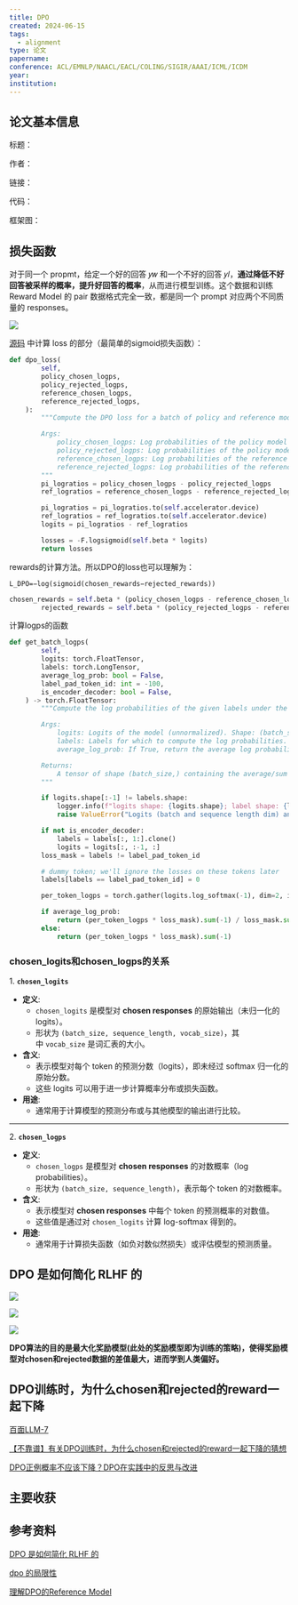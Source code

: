 ```yaml
---
title: DPO
created: 2024-06-15
tags:
  - alignment
type: 论文
papername: 
conference: ACL/EMNLP/NAACL/EACL/COLING/SIGIR/AAAI/ICML/ICDM
year: 
institution:
---
```


## 论文基本信息

标题：

作者：

链接：

代码：

框架图：


## 损失函数
对于同一个 propmt，给定一个好的回答 𝑦𝑤 和一个不好的回答 𝑦𝑙，**通过降低不好回答被采样的概率，提升好回答的概率**，从而进行模型训练。这个数据和训练 Reward Model 的 pair 数据格式完全一致，都是同一个 prompt 对应两个不同质量的 responses。

![](img/Pasted%20image%2020240615170451.png)

[源码](https://link.zhihu.com/?target=https%3A//github.com/huggingface/trl/blob/main/trl/trainer/dpo_trainer.py) 中计算 loss 的部分（最简单的sigmoid损失函数）：

```python
def dpo_loss(
        self,
        policy_chosen_logps,
        policy_rejected_logps,
        reference_chosen_logps,
        reference_rejected_logps,
    ):
        """Compute the DPO loss for a batch of policy and reference model log probabilities.

        Args:
            policy_chosen_logps: Log probabilities of the policy model for the chosen responses. Shape: (batch_size,)
            policy_rejected_logps: Log probabilities of the policy model for the rejected responses. Shape: (batch_size,)
            reference_chosen_logps: Log probabilities of the reference model for the chosen responses. Shape: (batch_size,)
            reference_rejected_logps: Log probabilities of the reference model for the rejected responses. Shape: (batch_size,)
        """
        pi_logratios = policy_chosen_logps - policy_rejected_logps
        ref_logratios = reference_chosen_logps - reference_rejected_logps

        pi_logratios = pi_logratios.to(self.accelerator.device)
        ref_logratios = ref_logratios.to(self.accelerator.device)
        logits = pi_logratios - ref_logratios

        losses = -F.logsigmoid(self.beta * logits)
        return losses
```

rewards的计算方法。所以DPO的loss也可以理解为：

`L_DPO​=−log(sigmoid(chosen_rewards−rejected_rewards))`

```python
chosen_rewards = self.beta * (policy_chosen_logps - reference_chosen_logps).detach()
        rejected_rewards = self.beta * (policy_rejected_logps - reference_rejected_logps).detach()
```

计算logps的函数

```python
def get_batch_logps(
        self, 
        logits: torch.FloatTensor,
        labels: torch.LongTensor,
        average_log_prob: bool = False,
        label_pad_token_id: int = -100,
        is_encoder_decoder: bool = False,
    ) -> torch.FloatTensor:
        """Compute the log probabilities of the given labels under the given logits.

        Args:
            logits: Logits of the model (unnormalized). Shape: (batch_size, sequence_length, vocab_size)
            labels: Labels for which to compute the log probabilities. Label tokens with a value of label_pad_token_id are ignored. Shape: (batch_size, sequence_length)
            average_log_prob: If True, return the average log probability per (non-masked) token. Otherwise, return the sum of the log probabilities of the (non-masked) tokens.

        Returns:
            A tensor of shape (batch_size,) containing the average/sum log probabilities of the given labels under the given logits.
        """

        if logits.shape[:-1] != labels.shape:
            logger.info(f"logits shape: {logits.shape}; label shape: {labels.shape}")
            raise ValueError("Logits (batch and sequence length dim) and labels must have the same shape.")

        if not is_encoder_decoder:
            labels = labels[:, 1:].clone()
            logits = logits[:, :-1, :]
        loss_mask = labels != label_pad_token_id

        # dummy token; we'll ignore the losses on these tokens later
        labels[labels == label_pad_token_id] = 0

        per_token_logps = torch.gather(logits.log_softmax(-1), dim=2, index=labels.unsqueeze(2)).squeeze(2)

        if average_log_prob:
            return (per_token_logps * loss_mask).sum(-1) / loss_mask.sum(-1)
        else:
            return (per_token_logps * loss_mask).sum(-1)
```

### chosen_logits和chosen_logps的关系

1. **`chosen_logits`**

- **定义**:
    - `chosen_logits` 是模型对 **chosen responses** 的原始输出（未归一化的 logits）。
    - 形状为 `(batch_size, sequence_length, vocab_size)`，其中 `vocab_size` 是词汇表的大小。
- **含义**:
    - 表示模型对每个 token 的预测分数（logits），即未经过 softmax 归一化的原始分数。
    - 这些 logits 可以用于进一步计算概率分布或损失函数。
- **用途**:
    - 通常用于计算模型的预测分布或与其他模型的输出进行比较。
        

---

2. **`chosen_logps`**

- **定义**:
    - `chosen_logps` 是模型对 **chosen responses** 的对数概率（log probabilities）。
    - 形状为 `(batch_size, sequence_length)`，表示每个 token 的对数概率。
- **含义**:
    - 表示模型对 **chosen responses** 中每个 token 的预测概率的对数值。
    - 这些值是通过对 `chosen_logits` 计算 log-softmax 得到的。
- **用途**:
    - 通常用于计算损失函数（如负对数似然损失）或评估模型的预测质量。


## DPO 是如何简化 RLHF 的

![](img/Pasted%20image%2020250126174234.png)

![](img/Pasted%20image%2020250126174250.png)

![](img/Pasted%20image%2020250126174303.png)

**DPO算法的目的是最大化奖励模型(此处的奖励模型即为训练的策略)，使得奖励模型对chosen和rejected数据的差值最大，进而学到人类偏好。**

## DPO训练时，为什么chosen和rejected的reward一起下降

[百面LLM-7](https://zhuanlan.zhihu.com/p/686122806)

[【不靠谱】有关DPO训练时，为什么chosen和rejected的reward一起下降的猜想](https://zhuanlan.zhihu.com/p/694381064)

[DPO正例概率不应该下降？DPO在实践中的反思与改进](https://zhuanlan.zhihu.com/p/698852522)


## 主要收获


## 参考资料

[DPO 是如何简化 RLHF 的](https://zhuanlan.zhihu.com/p/671780768)

[dpo 的局限性](https://zhuanlan.zhihu.com/p/1082394115)

[理解DPO的Reference Model](https://mp.weixin.qq.com/s/60jnAfy6AXA-mjwbB92JtQ)

